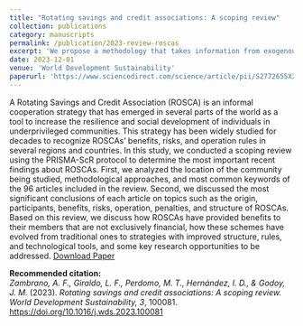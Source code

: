 ```yaml
---
title: "Rotating savings and credit associations: A scoping review"
collection: publications
category: manuscripts
permalink: /publication/2023-review-roscas
excerpt: 'We propose a methodology that takes information from exogenous variables that are correlated to on-site solar irradiance and constructs a multidimensional space equipped with a metric. Each site is a point in this space, and the learned metric is used to select those sites that can provide measurements to train an accurate forecasting model on an unobserved site. We show through experiments with real data that using the learned metric provides better predictions than using the measurements collected from the whole set of available sites.'
date: 2023-12-01
venue: 'World Development Sustainability'
paperurl: 'https://www.sciencedirect.com/science/article/pii/S2772655X23000393'
---
```


A Rotating Savings and Credit Association (ROSCA) is an informal cooperation strategy that has emerged in several parts of the world as a tool to increase the resilience and social development of individuals in underprivileged communities. This strategy has been widely studied for decades to recognize ROSCAs’ benefits, risks, and operation rules in several regions and countries. In this study, we conducted a scoping review using the PRISMA-ScR protocol to determine the most important recent findings about ROSCAs. First, we analyzed the location of the community being studied, methodological approaches, and most common keywords of the 96 articles included in the review. Second, we discussed the most significant conclusions of each article on topics such as the origin, participants, benefits, risks, operation, penalties, and structure of ROSCAs. Based on this review, we discuss how ROSCAs have provided benefits to their members that are not exclusively financial, how these schemes have evolved from traditional ones to strategies with improved structure, rules, and technological tools, and some key research opportunities to be addressed.
[Download Paper](https://www.learning-analytics.info/index.php/JLA/article/view/8575)

<b>Recommended citation:</b><br>
<i>Zambrano, A. F., Giraldo, L. F., Perdomo, M. T., Hernández, I. D., & Godoy, J. M.</i> (2023). 
<i>Rotating savings and credit associations: A scoping review.</i> 
<i>World Development Sustainability, 3</i>, 100081. 
<a href="https://doi.org/10.1016/j.wds.2023.100081">https://doi.org/10.1016/j.wds.2023.100081</a>
